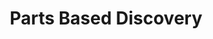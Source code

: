 ---
{
  "area": "parts-based-discovery",
  "title": "Parts Based Discovery",
  "thumbnail": null
}
---